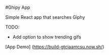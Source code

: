 #Ghipy App

Simple React app that searches Giphy

TODO:
- Add option to show trending gifs

[App Demo] (https://build-gtciaamcsu.now.sh/)
